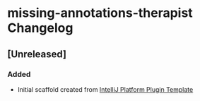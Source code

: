 <!-- Keep a Changelog guide -> https://keepachangelog.com -->

# missing-annotations-therapist Changelog

## [Unreleased]
### Added
- Initial scaffold created from [IntelliJ Platform Plugin Template](https://github.com/JetBrains/intellij-platform-plugin-template)
